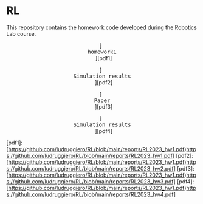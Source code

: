 # RL

This repository contains the homework code developed during the Robotics Lab course.

<div align = center>

[<kbd> <br> homework1 <br> </kbd>][pdf1] 

[<kbd> <br> Simulation results <br> </kbd>][pdf2]

[<kbd> <br> Paper <br> </kbd>][pdf3] 

[<kbd> <br> Simulation results <br> </kbd>][pdf4]

</div>

[pdf1]: [https://github.com/ludruggiero/RL/blob/main/reports/RL2023_hw1.pdf)https://github.com/ludruggiero/RL/blob/main/reports/RL2023_hw1.pdf]
[pdf2]: [https://github.com/ludruggiero/RL/blob/main/reports/RL2023_hw1.pdf)https://github.com/ludruggiero/RL/blob/main/reports/RL2023_hw2.pdf]
[pdf3]: [https://github.com/ludruggiero/RL/blob/main/reports/RL2023_hw1.pdf)https://github.com/ludruggiero/RL/blob/main/reports/RL2023_hw3.pdf]
[pdf4]: [https://github.com/ludruggiero/RL/blob/main/reports/RL2023_hw1.pdf)https://github.com/ludruggiero/RL/blob/main/reports/RL2023_hw4.pdf]
